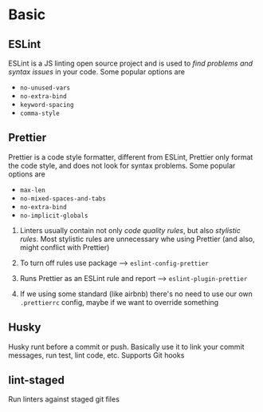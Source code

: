 # Basic

## ESLint

ESLint is a JS linting open source project and is used to _find problems and syntax issues_ in your code. Some popular options are

- `no-unused-vars`
- `no-extra-bind`
- `keyword-spacing`
- `comma-style`

## Prettier

Prettier is a code style formatter, different from ESLint, Prettier only format the code style, and does not look for syntax problems. Some popular options are

- `max-len`
- `no-mixed-spaces-and-tabs`
- `no-extra-bind`
- `no-implicit-globals`

1. Linters usually contain not only _code quality rules_, but also _stylistic rules_. Most stylistic rules are unnecessary whe using Prettier (and also, might conflict with Prettier)

2. To turn off rules use package --> `eslint-config-prettier`

3. Runs Prettier as an ESLint rule and report --> `eslint-plugin-prettier`

4. If we using some standard (like airbnb) there's no need to use our own `.prettierrc` config, maybe if we want to override something

## Husky

Husky runt before a commit or push. Basically use it to link your commit messages, run test, lint code, etc. Supports Git hooks

## lint-staged

Run linters against staged git files